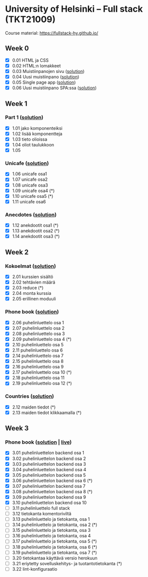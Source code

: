 # University of Helsinki – Full stack (TKT21009)

Course material: <https://fullstack-hy.github.io/>

## Week 0

- [x] 0.01 HTML ja CSS
- [x] 0.02 HTML:n lomakkeet
- [x] 0.03 Muistiinpanojen sivu ([solution](week0#03-muistiinpanojen-sivu))
- [x] 0.04 Uusi muistiinpano ([solution](week0#04-uusi-muistiinpano))
- [x] 0.05 Single page app ([solution](week0#05-single-page-app))
- [x] 0.06 Uusi muistiinpano SPA:ssa ([solution](week0#06-uusi-muistiinpano-spassa))

## Week 1

### Part 1 ([solution](week1/e01-05/))

- [x] 1.01 jako komponenteiksi
- [x] 1.02 lisää komponentteja
- [x] 1.03 tieto olioissa
- [x] 1.04 oliot taulukkoon
- [x] 1.05

### Unicafe ([solution](week1/e06-11/))

- [x] 1.06 unicafe osa1
- [x] 1.07 unicafe osa2
- [x] 1.08 unicafe osa3
- [x] 1.09 unicafe osa4 (*)
- [x] 1.10 unicafe osa5 (*)
- [x] 1.11 unicafe osa6

### Anecdotes ([solution](week1/e12-14/))

- [x] 1.12 anekdootit osa1 (*)
- [x] 1.13 anekdootit osa2 (*)
- [x] 1.14 anekdootit osa3 (*)

## Week 2

### Kokoelmat ([solution](week2/e01-05/))

- [x] 2.01 kurssien sisältö
- [x] 2.02 tehtävien määrä
- [x] 2.03 reduce (*)
- [x] 2.04 monta kurssia
- [x] 2.05 erillinen moduuli

### Phone book ([solution](week2/e06-e11))

- [x] 2.06 puhelinluettelo osa 1
- [x] 2.07 puhelinluettelo osa 2
- [x] 2.08 puhelinluettelo osa 3
- [x] 2.09 puhelinluettelo osa 4 (*)
- [x] 2.10 puhelinluettelo osa 5
- [x] 2.11 puhelinluettelo osa 6
- [x] 2.14 puhelinluettelo osa 7
- [x] 2.15 puhelinluettelo osa 8
- [x] 2.16 puhelinluettelo osa 9
- [x] 2.17 puhelinluettelo osa 10 (*)
- [x] 2.18 puhelinluettelo osa 11
- [x] 2.19 puhelinluettelo osa 12 (*)

### Countries ([solution](week2/e12-e13))

- [x] 2.12 maiden tiedot (*)
- [x] 2.13 maiden tiedot klikkaamalla (*)

## Week 3

### Phone book ([solution](https://github.com/josalmi/hy-fullstack-phonebook) | [live](https://powerful-oasis-17796.herokuapp.com/))

- [x] 3.01 puhelinluettelon backend osa 1
- [x] 3.02 puhelinluettelon backend osa 2
- [x] 3.03 puhelinluettelon backend osa 3
- [x] 3.04 puhelinluettelon backend osa 4
- [x] 3.05 puhelinluettelon backend osa 5
- [x] 3.06 puhelinluettelon backend osa 6 (*)
- [x] 3.07 puhelinluettelon backend osa 7
- [x] 3.08 puhelinluettelon backend osa 8 (*)
- [x] 3.09 puhelinluettelon backend osa 9
- [x] 3.10 puhelinluettelon backend osa 10
- [ ] 3.11 puhelinluettelo full stack
- [ ] 3.12 tietokanta komentoriviltä
- [ ] 3.13 puhelinluettelo ja tietokanta, osa 1
- [ ] 3.14 puhelinluettelo ja tietokanta, osa 2 (*)
- [ ] 3.15 puhelinluettelo ja tietokanta, osa 3
- [ ] 3.16 puhelinluettelo ja tietokanta, osa 4
- [ ] 3.17 puhelinluettelo ja tietokanta, osa 5 (*)
- [ ] 3.18 puhelinluettelo ja tietokanta, osa 6 (*)
- [ ] 3.19 puhelinluettelo ja tietokanta, osa 7 (*)
- [ ] 3.20 tietokantaa käyttävä versio herokuun
- [ ] 3.21 eriytetty sovelluskehitys- ja tuotantotietokanta (*)
- [ ] 3.22 lint-konfiguraatio
